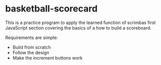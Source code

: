 # basketball-scorecard

This is a practice program to apply the learned function of scrimbas first JavaScript section covering the basics of a how to build a scoreboard. 

Requirements are simple:

- Build from scratch
- Follow the design
- Make the increment buttons work
